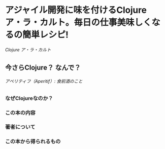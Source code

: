 # アジャイル開発に味を付けるClojure ア・ラ・カルト。毎日の仕事美味しくなるの簡単レシピ!

###### Clojure ア・ラ・カルト

## 今さらClojure？ なんで？

###### アベリティフ（Aperitif）: 食前酒のこと

### なぜClojureなのか？
### この本の内容
### 著者について
### この本から得られるもの